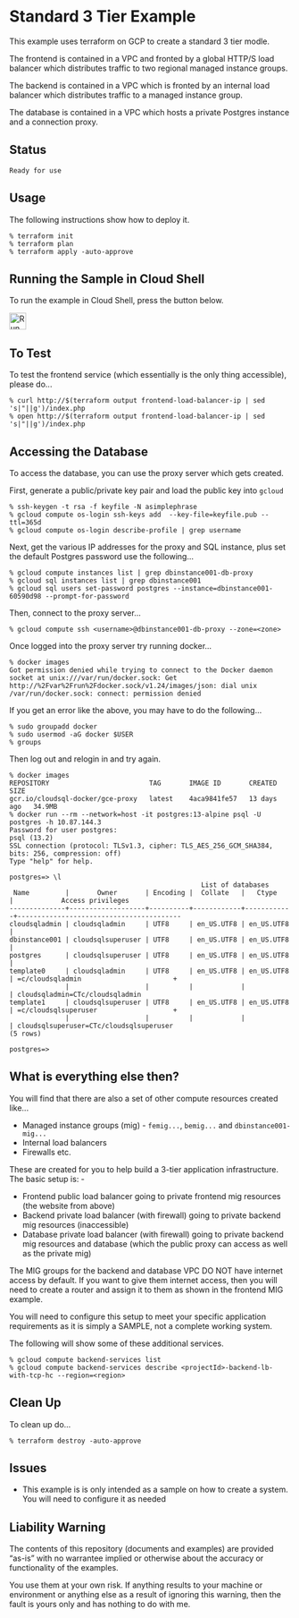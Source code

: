 Standard 3 Tier Example
=======================

This example uses terraform on GCP to create a standard 3 tier modle.

The frontend is contained in a VPC and fronted by a global HTTP/S load balancer which distributes traffic to two regional managed instance groups.

The backend is contained in a VPC which is fronted by an internal load balancer which distributes traffic to a managed instance group.

The database is contained in a VPC which hosts a private Postgres instance and a connection proxy.

Status
------
````
Ready for use
````
Usage
-----
The following instructions show how to deploy it.

    % terraform init
    % terraform plan
    % terraform apply -auto-approve

Running the Sample in Cloud Shell
---------------------------------
To run the example in Cloud Shell, press the button below.

[<img src="http://gstatic.com/cloudssh/images/open-btn.png" alt="Run on Google Cloud" height="30">][run_button_auto]

To Test
-------
To test the frontend service (which essentially is the only thing accessible), please do...

    % curl http://$(terraform output frontend-load-balancer-ip | sed 's|"||g')/index.php
    % open http://$(terraform output frontend-load-balancer-ip | sed 's|"||g')/index.php

Accessing the Database
----------------------
To access the database, you can use the proxy server which gets created.

First, generate a public/private key pair and load the public key into `gcloud`

    % ssh-keygen -t rsa -f keyfile -N asimplephrase
    % gcloud compute os-login ssh-keys add  --key-file=keyfile.pub --ttl=365d
    % gcloud compute os-login describe-profile | grep username

Next, get the various IP addresses for the proxy and SQL instance, plus set the default
Postgres password use the following...

    % gcloud compute instances list | grep dbinstance001-db-proxy
    % gcloud sql instances list | grep dbinstance001
    % gcloud sql users set-password postgres --instance=dbinstance001-60590d98 --prompt-for-password

Then, connect to the proxy server...

    % gcloud compute ssh <username>@dbinstance001-db-proxy --zone=<zone>

Once logged into the proxy server try running docker...

    % docker images
    Got permission denied while trying to connect to the Docker daemon socket at unix:///var/run/docker.sock: Get http://%2Fvar%2Frun%2Fdocker.sock/v1.24/images/json: dial unix /var/run/docker.sock: connect: permission denied

If you get an error like the above, you may have to do the following...

    % sudo groupadd docker
    % sudo usermod -aG docker $USER
    % groups

Then log out and relogin in and try again.

    % docker images
    REPOSITORY                         TAG       IMAGE ID       CREATED       SIZE
    gcr.io/cloudsql-docker/gce-proxy   latest    4aca9841fe57   13 days ago   34.9MB
    % docker run --rm --network=host -it postgres:13-alpine psql -U postgres -h 10.87.144.3
    Password for user postgres:
    psql (13.2)
    SSL connection (protocol: TLSv1.3, cipher: TLS_AES_256_GCM_SHA384, bits: 256, compression: off)
    Type "help" for help.

    postgres=> \l
                                                    List of databases
     Name         |       Owner       | Encoding |  Collate   |   Ctype    |            Access privileges
    --------------+-------------------+----------+------------+------------+-----------------------------------------
    cloudsqladmin | cloudsqladmin     | UTF8     | en_US.UTF8 | en_US.UTF8 |
    dbinstance001 | cloudsqlsuperuser | UTF8     | en_US.UTF8 | en_US.UTF8 |
    postgres      | cloudsqlsuperuser | UTF8     | en_US.UTF8 | en_US.UTF8 |
    template0     | cloudsqladmin     | UTF8     | en_US.UTF8 | en_US.UTF8 | =c/cloudsqladmin                       +
                  |                   |          |            |            | cloudsqladmin=CTc/cloudsqladmin
    template1     | cloudsqlsuperuser | UTF8     | en_US.UTF8 | en_US.UTF8 | =c/cloudsqlsuperuser                   +
                  |                   |          |            |            | cloudsqlsuperuser=CTc/cloudsqlsuperuser
    (5 rows)

    postgres=>

What is everything else then?
-----------------------------
You will find that there are also a set of other compute resources created like...
- Managed instance groups (mig) - `femig...`, `bemig...` and `dbinstance001-mig...`
- Internal load balancers
- Firewalls etc.

These are created for you to help build a 3-tier application infrastructure. The basic setup is: -
- Frontend public load balancer going to private frontend mig resources (the website from above)
- Backend private load balancer (with firewall) going to private backend mig resources (inaccessible)
- Database private load balancer (with firewall) going to private backend mig resources and database (which the public proxy can access as well as the private mig)

The MIG groups for the backend and database VPC DO NOT have internet access by default. If you want
to give them internet access, then you will need to create a router and assign it to them as shown in
the frontend MIG example.

You will need to configure this setup to meet your specific application requirements as it is simply
a SAMPLE, not a complete working system.

The following will show some of these additional services.

    % gcloud compute backend-services list
    % gcloud compute backend-services describe <projectId>-backend-lb-with-tcp-hc --region=<region>

Clean Up
--------
To clean up do...

    % terraform destroy -auto-approve

Issues
------
- This example is is only intended as a sample on how to create a system. You will need to configure it as needed

Liability Warning
-----------------
The contents of this repository (documents and examples) are provided “as-is” with no warrantee implied
or otherwise about the accuracy or functionality of the examples.

You use them at your own risk. If anything results to your machine or environment or anything else as a
result of ignoring this warning, then the fault is yours only and has nothing to do with me.

[run_button_auto]: https://console.cloud.google.com/cloudshell/open?git_repo=https://github.com/tpayne/terraform-examples&working_dir=samples/GCP/templates/standard3tier&page=shell&tutorial=README.md
